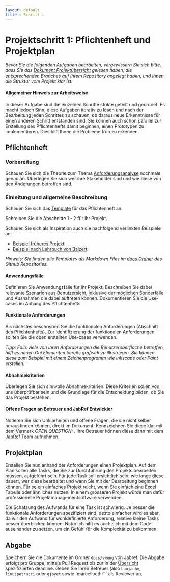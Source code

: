 ```yaml
---
layout: default
title : Schritt 1
---
```

# Projektschritt 1: Pflichtenheft und Projektplan


*Bevor Sie die folgenden Aufgaben bearbeiten, vergewissern Sie sich bitte, dass Sie das [Dokument Projektübersicht](../project-summary) gelesen haben, die entsprechenden Branches auf Ihrem Repository angelegt haben, und Ihnen die Struktur vom Projekt klar ist.*

#### Allgemeiner Hinweis zur Arbeitsweise

In dieser Aufgabe sind die einzelnen Schritte strikte geteilt und geordnet. Es macht jedoch Sinn, diese Aufgaben iterativ zu lösen und nach der Bearbeitung jeden Schrittes zu schauen, ob daraus neue Erkenntnisse für einen anderen Schritt entstanden sind. Sie können auch schon parallel zur Erstellung des Pflichtenhefts damit beginnen, einen  Prototypen zu implementieren. Dies hilft Ihnen die Probleme früh zu erkennen.

## Pflichtenheft

### Vorbereitung

Schauen Sie sich die Theorie zum Thema [Anforderungsanalyse](../../week6/index.md) nochmals genau an. Überlegen Sie sich wer ihre Stakeholder sind und wie diese von den Änderungen betroffen sind. 


### Einleitung und allgemeine Beschreibung

Schauen Sie sich das [Template](../templates/pflichtenheft-template.html) für das Pflichtenheft an.

Schreiben Sie die Abschnitte 1 - 2 für ihr Projekt.

Schauen Sie sich als Inspiration auch die nachfolgend verlinkten Beispiele an:

* [Beispiel früheres Projekt](https://adam.unibas.ch/goto_adam_file_1480294_download.html)
* [Beispiel nach Lehrbuch von Balzert](https://adam.unibas.ch/goto_adam_file_1474955_download.html).

*Hinweis: Sie finden alle Templates als Markdown Files im [docs Ordner](https://github.com/unibas-marcelluethi/software-engineering/tree/main/docs/project) des Github Repositories.*

#### Anwendungsfälle

Definieren Sie Anwendungsfälle für Ihr Projekt. Beschreiben Sie dabei relevante Szenarien aus Benutzersicht, inklusive der möglichen Sonderfälle und Ausnahmen die dabei auftreten können. Dokumentieren Sie die Use-cases im Anhang des Pflichtenhefts.

#### Funktionale Anforderungen

Als nächstes beschreiben Sie die funktionalen Anforderungen (Abschnitt  des Pflichtenhefts).
Zur Identifizierung der funktionalen Anforderungen sollten Sie die oben erstellten Use-cases verwenden.


*Tipp: Falls viele von Ihren Anforderungen die Benutzeroberfläche betreffen, hilft es neuen Gui Elementen bereits grafisch zu illustrieren. Sie können diese zum Beispiel mit einem
Zeichenprogramm wie Inkscape oder Paint erstellen.*


#### Abnahmekriterien
Überlegen Sie sich sinnvolle Abnahmekriterien. Diese Kriterien sollen von uns überprüfbar sein und die Grundlage für die Entscheidung bilden,
ob Sie das Projekt bestehen.


#### Offene Fragen an Betreuer und JabRef Entwickler

Notieren Sie sich Unklarheiten und offene Fragen, die sie nicht selber herausfinden können, direkt im Dokument. Kennzeichnen Sie diese klar mit dem Vermerk *OPEN QUESTION:* .
Ihre Betreuer können diese dann mit dem JabRef Team aufnehmen.



## Projektplan

Erstellen Sie nun anhand der Anforderungen einen Projektplan. Auf dem Plan sollen alle Tasks, die Sie zur Durchführung des Projekts bearbeiten müssen, aufgeführt sein. Für jede Task soll ersichtlich sein, wie lange diese dauert, wer diese bearbeitet und wann Sie mit der Bearbeitung beginnen
können. Für so ein einfaches Projekt reicht, wenn Sie einfach eine Excel Tabelle oder ähnliches nutzen. In einem grösseren Projekt würde man dafür professionelle Projektmanagementsoftware verwenden. 

Die Schätzung des Aufwands für eine Task ist schwierig. Je besser die funktionale Anforderungen spezifiziert sind, desto einfacher wird es aber, da wir den Aufwand für wohldefinierte Anforderung,
relative kleine Tasks besser überblicken können. Natürlich hilft es auch sich mit dem Code auseinander zu setzen, um ein Gefühl für die Komplexität zu bekommen.


## Abgabe


Speichern Sie die Dokumente im Ordner ```docs/sweng``` von Jabref.
Die Abgabe erfolgt pro Gruppe, mittels Pull Request bis zur in der [Übersicht](../project-summary) spezifizierten deadline.  Geben Sie Ihren Betreuer (also `Luujauhe`, `linuspetrucci` oder ```gjoyet``` sowie `marcelluethi``` als Reviewer an.


